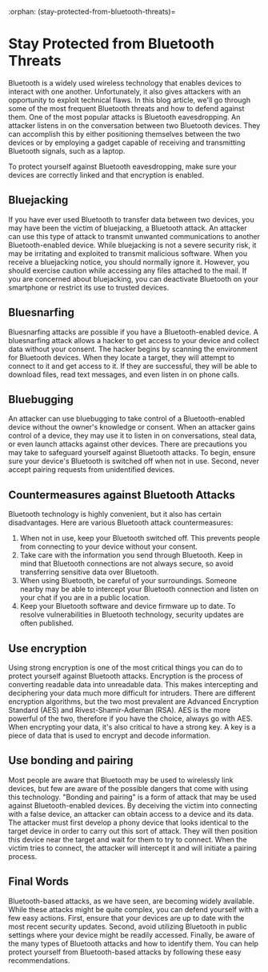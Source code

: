 :orphan:
(stay-protected-from-bluetooth-threats)=

# Stay Protected from Bluetooth Threats

Bluetooth is a widely used wireless technology that enables devices to interact with one another. Unfortunately, it also gives attackers with an opportunity to exploit technical flaws. In this blog article, we'll go through some of the most frequent Bluetooth threats and how to defend against them. One of the most popular attacks is Bluetooth eavesdropping. An attacker listens in on the conversation between two Bluetooth devices. They can accomplish this by either positioning themselves between the two devices or by employing a gadget capable of receiving and transmitting Bluetooth signals, such as a laptop.

To protect yourself against Bluetooth eavesdropping, make sure your devices are correctly linked and that encryption is enabled.

## Bluejacking

If you have ever used Bluetooth to transfer data between two devices, you may have been the victim of bluejacking, a Bluetooth attack. An attacker can use this type of attack to transmit unwanted communications to another Bluetooth-enabled device. While bluejacking is not a severe security risk, it may be irritating and exploited to transmit malicious software. When you receive a bluejacking notice, you should normally ignore it. However, you should exercise caution while accessing any files attached to the mail. If you are concerned about bluejacking, you can deactivate Bluetooth on your smartphone or restrict its use to trusted devices.

## Bluesnarfing

Bluesnarfing attacks are possible if you have a Bluetooth-enabled device. A bluesnarfing attack allows a hacker to get access to your device and collect data without your consent. The hacker begins by scanning the environment for Bluetooth devices. When they locate a target, they will attempt to connect to it and get access to it. If they are successful, they will be able to download files, read text messages, and even listen in on phone calls.

## Bluebugging

An attacker can use bluebugging to take control of a Bluetooth-enabled device without the owner's knowledge or consent. When an attacker gains control of a device, they may use it to listen in on conversations, steal data, or even launch attacks against other devices. There are precautions you may take to safeguard yourself against Bluetooth attacks. To begin, ensure sure your device's Bluetooth is switched off when not in use. Second, never accept pairing requests from unidentified devices.

## Countermeasures against Bluetooth Attacks

Bluetooth technology is highly convenient, but it also has certain disadvantages. Here are various Bluetooth attack countermeasures:

1. When not in use, keep your Bluetooth switched off. This prevents people from connecting to your device without your consent.
2. Take care with the information you send through Bluetooth. Keep in mind that Bluetooth connections are not always secure, so avoid transferring sensitive data over Bluetooth.
3. When using Bluetooth, be careful of your surroundings. Someone nearby may be able to intercept your Bluetooth connection and listen on your chat if you are in a public location.
4. Keep your Bluetooth software and device firmware up to date. To resolve vulnerabilities in Bluetooth technology, security updates are often published.

## Use encryption

Using strong encryption is one of the most critical things you can do to protect yourself against Bluetooth attacks. Encryption is the process of converting readable data into unreadable data. This makes intercepting and deciphering your data much more difficult for intruders. There are different encryption algorithms, but the two most prevalent are Advanced Encryption Standard (AES) and Rivest-Shamir-Adleman (RSA). AES is the more powerful of the two, therefore if you have the choice, always go with AES. When encrypting your data, it's also critical to have a strong key. A key is a piece of data that is used to encrypt and decode information.

## Use bonding and pairing

Most people are aware that Bluetooth may be used to wirelessly link devices, but few are aware of the possible dangers that come with using this technology. "Bonding and pairing" is a form of attack that may be used against Bluetooth-enabled devices. By deceiving the victim into connecting with a false device, an attacker can obtain access to a device and its data. The attacker must first develop a phony device that looks identical to the target device in order to carry out this sort of attack. They will then position this device near the target and wait for them to try to connect. When the victim tries to connect, the attacker will intercept it and will initiate a pairing process.

## Final Words

Bluetooth-based attacks, as we have seen, are becoming widely available. While these attacks might be quite complex, you can defend yourself with a few easy actions. First, ensure that your devices are up to date with the most recent security updates. Second, avoid utilizing Bluetooth in public settings where your device might be readily accessed. Finally, be aware of the many types of Bluetooth attacks and how to identify them. You can help protect yourself from Bluetooth-based attacks by following these easy recommendations.
